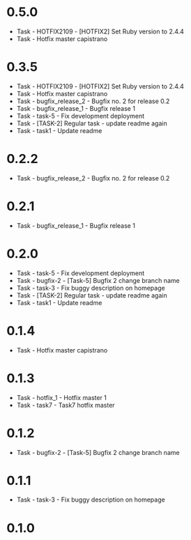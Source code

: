 # 0.5.0
 * Task - HOTFIX2109 - [HOTFIX2] Set Ruby version to 2.4.4
 * Task - Hotfix master capistrano

# 0.3.5
 * Task - HOTFIX2109 - [HOTFIX2] Set Ruby version to 2.4.4
 * Task - Hotfix master capistrano
 * Task - bugfix_release_2 - Bugfix no. 2 for release 0.2
 * Task - bugfix_release_1 - Bugfix release 1
 * Task - task-5 - Fix development deployment
 * Task - [TASK-2] Regular task - update readme again
 * Task - task1 - Update readme

# 0.2.2
 * Task - bugfix_release_2 - Bugfix no. 2 for release 0.2

# 0.2.1
 * Task - bugfix_release_1 - Bugfix release 1

# 0.2.0
 * Task - task-5 - Fix development deployment
 * Task - bugfix-2 - [Task-5] Bugfix 2 change branch name
 * Task - task-3 - Fix buggy description on homepage
 * Task - [TASK-2] Regular task - update readme again
 * Task - task1 - Update readme

# 0.1.4
 * Task - Hotfix master capistrano

# 0.1.3
 * Task - hotfix_1 - Hotfix master 1
 * Task - task7 - Task7 hotfix master

# 0.1.2
 * Task - bugfix-2 - [Task-5] Bugfix 2 change branch name

# 0.1.1
 * Task - task-3 - Fix buggy description on homepage

# 0.1.0
